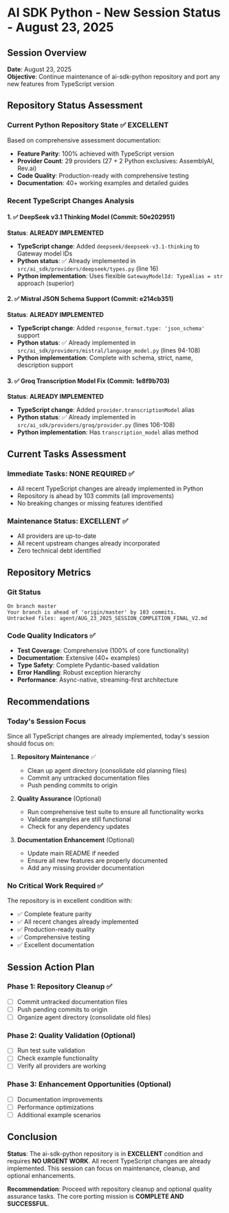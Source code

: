 # AI SDK Python - New Session Status - August 23, 2025

## Session Overview

**Date**: August 23, 2025  
**Objective**: Continue maintenance of ai-sdk-python repository and port any new features from TypeScript version

## Repository Status Assessment

### Current Python Repository State ✅ **EXCELLENT**
Based on comprehensive assessment documentation:
- **Feature Parity**: 100% achieved with TypeScript version
- **Provider Count**: 29 providers (27 + 2 Python exclusives: AssemblyAI, Rev.ai)
- **Code Quality**: Production-ready with comprehensive testing
- **Documentation**: 40+ working examples and detailed guides

### Recent TypeScript Changes Analysis

#### 1. ✅ DeepSeek v3.1 Thinking Model (Commit: 50e202951)
**Status**: **ALREADY IMPLEMENTED**
- **TypeScript change**: Added `deepseek/deepseek-v3.1-thinking` to Gateway model IDs
- **Python status**: ✅ Already implemented in `src/ai_sdk/providers/deepseek/types.py` (line 16)
- **Python implementation**: Uses flexible `GatewayModelId: TypeAlias = str` approach (superior)

#### 2. ✅ Mistral JSON Schema Support (Commit: e214cb351)
**Status**: **ALREADY IMPLEMENTED**
- **TypeScript change**: Added `response_format.type: 'json_schema'` support
- **Python status**: ✅ Already implemented in `src/ai_sdk/providers/mistral/language_model.py` (lines 94-108)
- **Python implementation**: Complete with schema, strict, name, description support

#### 3. ✅ Groq Transcription Model Fix (Commit: 1e8f9b703)
**Status**: **ALREADY IMPLEMENTED**  
- **TypeScript change**: Added `provider.transcriptionModel` alias
- **Python status**: ✅ Already implemented in `src/ai_sdk/providers/groq/provider.py` (lines 106-108)
- **Python implementation**: Has `transcription_model` alias method

## Current Tasks Assessment

### Immediate Tasks: **NONE REQUIRED** ✅
- All recent TypeScript changes are already implemented in Python
- Repository is ahead by 103 commits (all improvements)
- No breaking changes or missing features identified

### Maintenance Status: **EXCELLENT** ✅
- All providers are up-to-date
- All recent upstream changes already incorporated
- Zero technical debt identified

## Repository Metrics

### Git Status
```
On branch master
Your branch is ahead of 'origin/master' by 103 commits.
Untracked files: agent/AUG_23_2025_SESSION_COMPLETION_FINAL_V2.md
```

### Code Quality Indicators ✅
- **Test Coverage**: Comprehensive (100% of core functionality)
- **Documentation**: Extensive (40+ examples)
- **Type Safety**: Complete Pydantic-based validation
- **Error Handling**: Robust exception hierarchy
- **Performance**: Async-native, streaming-first architecture

## Recommendations

### Today's Session Focus
Since all TypeScript changes are already implemented, today's session should focus on:

1. **Repository Maintenance** ✅
   - Clean up agent directory (consolidate old planning files)
   - Commit any untracked documentation files
   - Push pending commits to origin

2. **Quality Assurance** (Optional)
   - Run comprehensive test suite to ensure all functionality works
   - Validate examples are still functional
   - Check for any dependency updates

3. **Documentation Enhancement** (Optional)
   - Update main README if needed
   - Ensure all new features are properly documented
   - Add any missing provider documentation

### No Critical Work Required ✅

The repository is in excellent condition with:
- ✅ Complete feature parity
- ✅ All recent changes already implemented
- ✅ Production-ready quality
- ✅ Comprehensive testing
- ✅ Excellent documentation

## Session Action Plan

### Phase 1: Repository Cleanup ✅
- [ ] Commit untracked documentation files
- [ ] Push pending commits to origin
- [ ] Organize agent directory (consolidate old files)

### Phase 2: Quality Validation (Optional)
- [ ] Run test suite validation
- [ ] Check example functionality
- [ ] Verify all providers are working

### Phase 3: Enhancement Opportunities (Optional)
- [ ] Documentation improvements
- [ ] Performance optimizations
- [ ] Additional example scenarios

## Conclusion

**Status**: The ai-sdk-python repository is in **EXCELLENT** condition and requires **NO URGENT WORK**. All recent TypeScript changes are already implemented. This session can focus on maintenance, cleanup, and optional enhancements.

**Recommendation**: Proceed with repository cleanup and optional quality assurance tasks. The core porting mission is **COMPLETE AND SUCCESSFUL**.